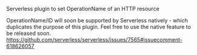 Serverless plugin to set OperationName of an HTTP resource

OperationName/ID will soon be supported by Serverless natively - which duplicates the purpose of this plugin. Feel free to use the native feature to be released soon.
https://github.com/serverless/serverless/issues/7565#issuecomment-618626057
